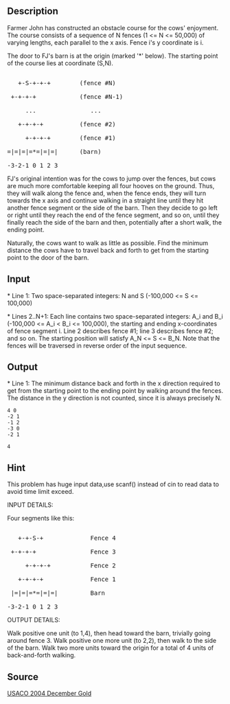<h2>Description</h2><p>Farmer John has constructed an obstacle course for the cows' enjoyment.  The course consists of a sequence of N fences (1 &lt;= N &lt;= 50,000) of varying lengths, each parallel to the x axis. Fence i's y coordinate is i.
</p>
The door to FJ's barn is at the origin (marked '*' below). The starting point of the course lies at coordinate (S,N).
<pre><br>   +-S-+-+-+        (fence #N)
<br> +-+-+-+            (fence #N-1)
<br>     ...               ...
<br>   +-+-+-+          (fence #2)
<br>     +-+-+-+        (fence #1)
<br>=|=|=|=*=|=|=|      (barn)
<br>-3-2-1 0 1 2 3    </pre><p>
</p>FJ's original intention was for the cows to jump over the fences, but cows are much more comfortable keeping all four hooves on the ground. Thus, they will walk along the fence and, when the fence ends, they will turn towards the x axis and continue walking in a straight line until they hit another fence segment or the side of the barn.  Then they decide to go left or right until they reach the end of the fence segment, and so on, until they finally reach the side of the barn and then, potentially after a short walk, the ending point.

Naturally, the cows want to walk as little as possible. Find the minimum distance the cows have to travel back and forth to get from the starting point to the door of the barn.<h2>Input</h2><p>* Line 1: Two space-separated integers: N and S (-100,000 &lt;= S &lt;= 100,000)
</p>
* Lines 2..N+1: Each line contains two space-separated integers: A_i and B_i (-100,000 &lt;= A_i &lt; B_i &lt;= 100,000), the starting and ending x-coordinates of fence segment i. Line 2 describes fence #1; line 3 describes fence #2; and so on. The starting position will satisfy A_N &lt;= S &lt;= B_N. Note that the fences will be traversed in reverse order of the input sequence.<h2>Output</h2><p>* Line 1: The minimum distance back and forth in the x direction required to get from the starting point to the ending point by walking around the fences. The distance in the y direction is not counted, since it is always precisely N.</p><pre><code class="language-input1">4 0 
-2 1
-1 2
-3 0
-2 1</code></pre><pre><code class="language-output1">4</code></pre><h2>Hint</h2><p>This problem has huge input data,use scanf() instead of cin to read data to avoid time limit exceed.
</p>
INPUT DETAILS:

Four segments like this:
<pre><br>   +-+-S-+             Fence 4
<br> +-+-+-+               Fence 3
<br>     +-+-+-+           Fence 2
<br>   +-+-+-+             Fence 1
<br> |=|=|=*=|=|=|         Barn
<br>-3-2-1 0 1 2 3      </pre><p>
</p>OUTPUT DETAILS:

Walk positive one unit (to 1,4), then head toward the barn, trivially going around fence 3. Walk positive one more unit (to 2,2), then walk to the side of the barn.  Walk two more units toward the origin for a total of 4 units of back-and-forth walking.<h2>Source</h2><a href="searchproblem?field=source&amp;key=USACO+2004+December+Gold">USACO 2004 December Gold</a>